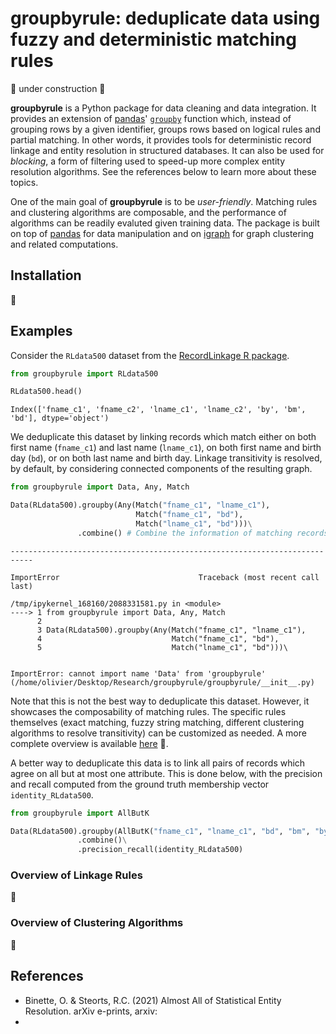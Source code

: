 # groupbyrule: deduplicate data using fuzzy and deterministic matching rules

🚧 under construction 🚧

**groupbyrule** is a Python package for data cleaning and data integration. It provides an extension of [pandas](https://pandas.pydata.org/)' [`groupby`](https://pandas.pydata.org/docs/reference/api/pandas.DataFrame.groupby.html) function which, instead of grouping rows by a given identifier, groups rows based on logical rules and partial matching. In other words, it provides tools for deterministic record linkage and entity resolution in structured databases. It can also be used for *blocking*, a form of filtering used to speed-up more complex entity resolution algorithms. See the references below to learn more about these topics.

One of the main goal of **groupbyrule** is to be *user-friendly*. Matching rules and clustering algorithms are composable, and the performance of algorithms can be readily evaluted given training data. The package is built on top of [pandas](https://pandas.pydata.org) for data manipulation and on [igraph](https://igraph.org/python/) for graph clustering and related computations.

## Installation

🚧

## Examples

Consider the `RLdata500` dataset from the [RecordLinkage R package](https://www.google.com/search?channel=fs&client=ubuntu&q=recordlinkage+r+package).


```python
from groupbyrule import RLdata500

RLdata500.head()
```




    Index(['fname_c1', 'fname_c2', 'lname_c1', 'lname_c2', 'by', 'bm', 'bd'], dtype='object')



We deduplicate this dataset by linking records which match either on both first name (`fname_c1`) and last name (`lname_c1`), on both first name and birth day (`bd`), or on both last name and birth day. Linkage transitivity is resolved, by default, by considering connected components of the resulting graph.


```python
from groupbyrule import Data, Any, Match

Data(RLdata500).groupby(Any(Match("fname_c1", "lname_c1"),
                            Match("fname_c1", "bd"),
                            Match("lname_c1", "bd")))\
               .combine() # Combine the information of matching records in lists 
```


    ---------------------------------------------------------------------------

    ImportError                               Traceback (most recent call last)

    /tmp/ipykernel_168160/2088331581.py in <module>
    ----> 1 from groupbyrule import Data, Any, Match
          2 
          3 Data(RLdata500).groupby(Any(Match("fname_c1", "lname_c1"),
          4                             Match("fname_c1", "bd"),
          5                             Match("lname_c1", "bd")))\


    ImportError: cannot import name 'Data' from 'groupbyrule' (/home/olivier/Desktop/Research/groupbyrule/groupbyrule/__init__.py)



Note that this is not the best way to deduplicate this dataset. However, it showcases the composability of matching rules. The specific rules themselves (exact matching, fuzzy string matching, different clustering algorithms to resolve transitivity) can be customized as needed. A more complete overview is available [here]() 🚧.

A better way to deduplicate this data is to link all pairs of records which agree on all but at most one attribute. This is done below, with the precision and recall computed from the ground truth membership vector `identity_RLdata500`.


```python
from groupbyrule import AllButK

Data(RLdata500).groupby(AllButK("fname_c1", "lname_c1", "bd", "bm", "by", k=1))\
               .combine()\
               .precision_recall(identity_RLdata500)
```


### Overview of Linkage Rules

🚧

### Overview of Clustering Algorithms

🚧

## References

- Binette, O. & Steorts, R.C. (2021) Almost All of Statistical Entity Resolution. arXiv e-prints, arxiv:
-  
